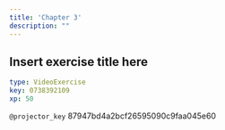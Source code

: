 ```yaml
---
title: 'Chapter 3'
description: ""
---
```


## Insert exercise title here

```yaml
type: VideoExercise
key: 0738392109
xp: 50
```

`@projector_key`
87947bd4a2bcf26595090c9faa045e60

